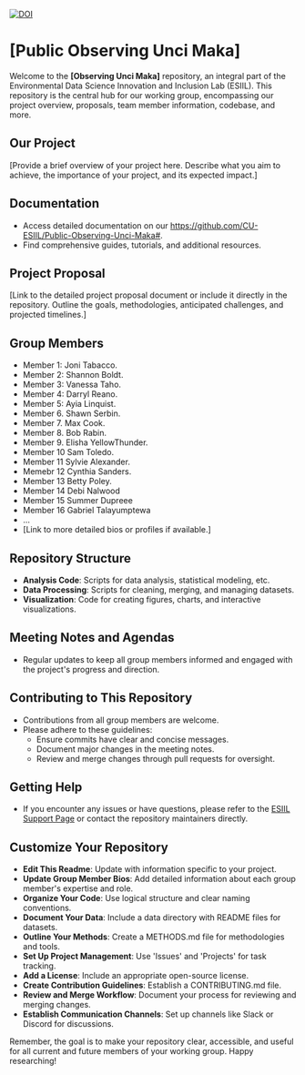 [![DOI](https://zenodo.org/badge/727888683.svg)](https://zenodo.org/doi/10.5281/zenodo.11166898)

# [Public Observing Unci Maka]

Welcome to the **[Observing Unci Maka]** repository, an integral part of the Environmental Data Science Innovation and Inclusion Lab (ESIIL). This repository is the central hub for our working group, encompassing our project overview, proposals, team member information, codebase, and more.

## Our Project
[Provide a brief overview of your project here. Describe what you aim to achieve, the importance of your project, and its expected impact.]

## Documentation
- Access detailed documentation on our https://github.com/CU-ESIIL/Public-Observing-Unci-Maka#.
- Find comprehensive guides, tutorials, and additional resources.

## Project Proposal
[Link to the detailed project proposal document or include it directly in the repository. Outline the goals, methodologies, anticipated challenges, and projected timelines.]

## Group Members
- Member 1: Joni Tabacco.
- Member 2: Shannon Boldt.
- Member 3: Vanessa Taho.
- Member 4: Darryl Reano.
- Member 5: Ayia Linquist.
- Member 6. Shawn Serbin.
- Member 7. Max Cook.
- Member 8. Bob Rabin.
- Member 9. Elisha YellowThunder.
- Member 10 Sam Toledo.
- Member 11 Sylvie Alexander.
- Memebr 12 Cynthia Sanders.
- Member 13 Betty Poley.
- Member 14 Debi Nalwood
- Member 15 Summer Dupreee
- Member 16 Gabriel Talayumptewa
- ...
- [Link to more detailed bios or profiles if available.]

## Repository Structure
- **Analysis Code**: Scripts for data analysis, statistical modeling, etc.
- **Data Processing**: Scripts for cleaning, merging, and managing datasets.
- **Visualization**: Code for creating figures, charts, and interactive visualizations.

## Meeting Notes and Agendas
- Regular updates to keep all group members informed and engaged with the project's progress and direction.

## Contributing to This Repository
- Contributions from all group members are welcome.
- Please adhere to these guidelines:
  - Ensure commits have clear and concise messages.
  - Document major changes in the meeting notes.
  - Review and merge changes through pull requests for oversight.

## Getting Help
- If you encounter any issues or have questions, please refer to the [ESIIL Support Page](https://esiil-support-page-url/) or contact the repository maintainers directly.

## Customize Your Repository
- **Edit This Readme**: Update with information specific to your project.
- **Update Group Member Bios**: Add detailed information about each group member's expertise and role.
- **Organize Your Code**: Use logical structure and clear naming conventions.
- **Document Your Data**: Include a data directory with README files for datasets.
- **Outline Your Methods**: Create a METHODS.md file for methodologies and tools.
- **Set Up Project Management**: Use 'Issues' and 'Projects' for task tracking.
- **Add a License**: Include an appropriate open-source license.
- **Create Contribution Guidelines**: Establish a CONTRIBUTING.md file.
- **Review and Merge Workflow**: Document your process for reviewing and merging changes.
- **Establish Communication Channels**: Set up channels like Slack or Discord for discussions.

Remember, the goal is to make your repository clear, accessible, and useful for all current and future members of your working group. Happy researching!
